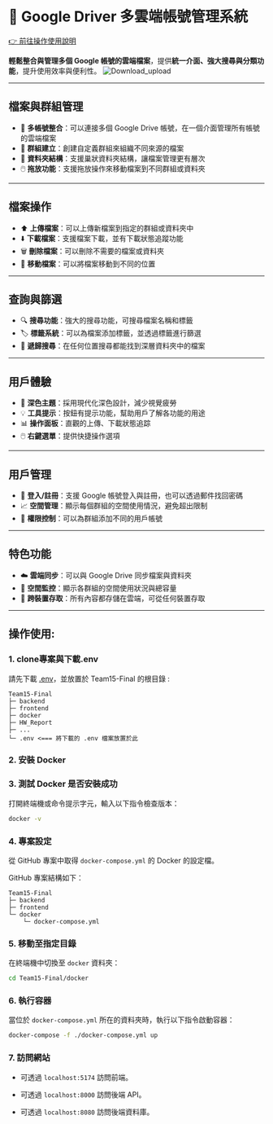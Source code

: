 # 📁 Google Driver 多雲端帳號管理系統
[👉 前往操作使用說明](#操作使用)

**輕鬆整合與管理多個 Google 帳號的雲端檔案**，提供**統一介面、強大搜尋與分類功能**，提升使用效率與便利性。
![Download_upload](frontend/src/assets/download_upload.gif)

---

## 檔案與群組管理

- 🔗 **多帳號整合**：可以連接多個 Google Drive 帳號，在一個介面管理所有帳號的雲端檔案  
- 🧩 **群組建立**：創建自定義群組來組織不同來源的檔案  
- 📂 **資料夾結構**：支援巢狀資料夾結構，讓檔案管理更有層次  
- 🖱️ **拖放功能**：支援拖放操作來移動檔案到不同群組或資料夾  

---

## 檔案操作

- ⬆️ **上傳檔案**：可以上傳新檔案到指定的群組或資料夾中  
- ⬇️ **下載檔案**：支援檔案下載，並有下載狀態追蹤功能  
- 🗑️ **刪除檔案**：可以刪除不需要的檔案或資料夾  
- 🔁 **移動檔案**：可以將檔案移動到不同的位置  

---

## 查詢與篩選

- 🔍 **搜尋功能**：強大的搜尋功能，可搜尋檔案名稱和標籤  
- 🏷️ **標籤系統**：可以為檔案添加標籤，並透過標籤進行篩選  
- 📌 **遞歸搜尋**：在任何位置搜尋都能找到深層資料夾中的檔案  

---

## 用戶體驗

- 🌙 **深色主題**：採用現代化深色設計，減少視覺疲勞  
- 💡 **工具提示**：按鈕有提示功能，幫助用戶了解各功能的用途  
- 📊 **操作面板**：直觀的上傳、下載狀態追踪  
- 🖱️ **右鍵選單**：提供快捷操作選項  

---

## 用戶管理

- 🔐 **登入/註冊**：支援 Google 帳號登入與註冊，也可以透過郵件找回密碼 
- 📈 **空間管理**：顯示每個群組的空間使用情況，避免超出限制  
- 👥 **權限控制**：可以為群組添加不同的用戶帳號  

---

## 特色功能

- ☁️ **雲端同步**：可以與 Google Drive 同步檔案與資料夾  
- 🧮 **空間監控**：顯示各群組的空間使用狀況與總容量  
- 📱 **跨裝置存取**：所有內容都存儲在雲端，可從任何裝置存取  
---
## 操作使用:

### 1. clone專案與下載.env

請先下載 [.env](https://drive.google.com/file/d/1RyRda1HHXQet-3eS_d-mLkvPg1rLgLv7/view?usp=sharing)，並放置於 Team15-Final 的根目錄 :

```
Team15-Final
├─ backend
├─ frontend
├─ docker
├─ HW_Report
├─ ...
└─ .env <=== 將下載的 .env 檔案放置於此 
```

### 2. 安裝 Docker

### 3. 測試 Docker 是否安裝成功

打開終端機或命令提示字元，輸入以下指令檢查版本：

```bash
docker -v
```

### 4. 專案設定

從 GitHub 專案中取得 `docker-compose.yml` 的 Docker 的設定檔。

GitHub 專案結構如下：

```
Team15-Final
├─ backend
├─ frontend
└─ docker
    └─ docker-compose.yml
```

### 5. 移動至指定目錄

在終端機中切換至 `docker` 資料夾：

```bash
cd Team15-Final/docker
```

### 6. 執行容器

當位於 `docker-compose.yml` 所在的資料夾時，執行以下指令啟動容器：

```bash
docker-compose -f ./docker-compose.yml up
```

### 7. 訪問網站

- 可透過 `localhost:5174` 訪問前端。

- 可透過 `localhost:8000` 訪問後端 API。

- 可透過 `localhost:8080` 訪問後端資料庫。
